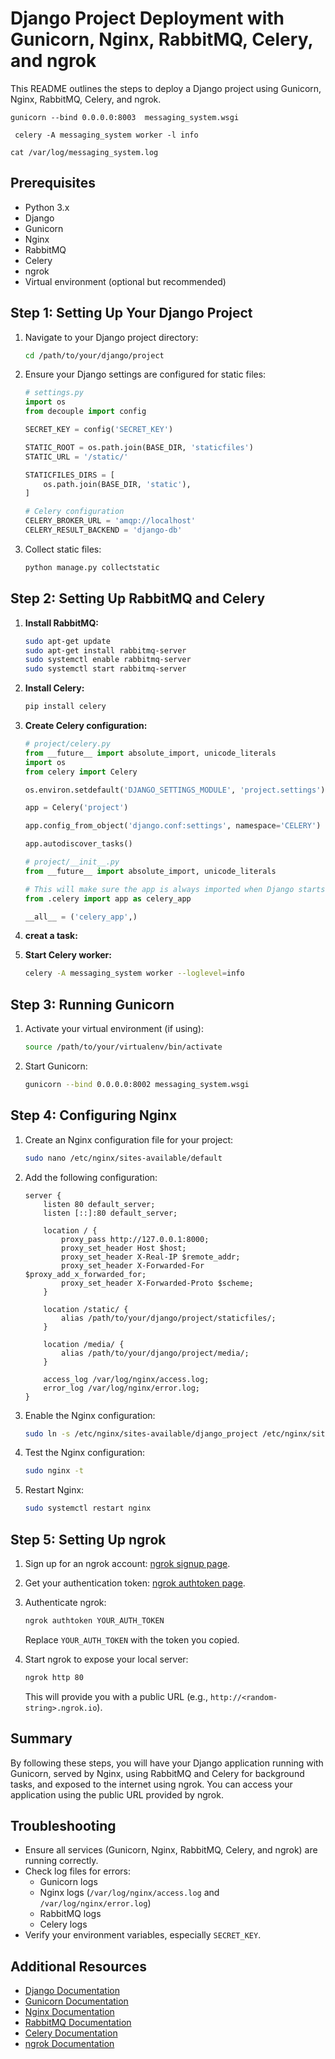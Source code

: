 # Django Project Deployment with Gunicorn, Nginx, RabbitMQ, Celery, and ngrok

This README outlines the steps to deploy a Django project using Gunicorn, Nginx, RabbitMQ, Celery, and ngrok.





```gunicorn --bind 0.0.0.0:8003  messaging_system.wsgi```

   ``` celery -A messaging_system worker -l info```

```cat /var/log/messaging_system.log```










## Prerequisites

- Python 3.x
- Django
- Gunicorn
- Nginx
- RabbitMQ
- Celery
- ngrok
- Virtual environment (optional but recommended)

## Step 1: Setting Up Your Django Project

1. Navigate to your Django project directory:

    ```bash
    cd /path/to/your/django/project
    ```

2. Ensure your Django settings are configured for static files:

    ```python
    # settings.py
    import os
    from decouple import config

    SECRET_KEY = config('SECRET_KEY')

    STATIC_ROOT = os.path.join(BASE_DIR, 'staticfiles')
    STATIC_URL = '/static/'

    STATICFILES_DIRS = [
        os.path.join(BASE_DIR, 'static'),
    ]

    # Celery configuration
    CELERY_BROKER_URL = 'amqp://localhost'
    CELERY_RESULT_BACKEND = 'django-db'

    ```

3. Collect static files:

    ```bash
    python manage.py collectstatic
    ```

## Step 2: Setting Up RabbitMQ and Celery

1. **Install RabbitMQ:**

    ```bash
    sudo apt-get update
    sudo apt-get install rabbitmq-server
    sudo systemctl enable rabbitmq-server
    sudo systemctl start rabbitmq-server
    ```

2. **Install Celery:**

    ```bash
    pip install celery
    ```

3. **Create Celery configuration:**

    ```python
    # project/celery.py
    from __future__ import absolute_import, unicode_literals
    import os
    from celery import Celery

    os.environ.setdefault('DJANGO_SETTINGS_MODULE', 'project.settings')

    app = Celery('project')

    app.config_from_object('django.conf:settings', namespace='CELERY')

    app.autodiscover_tasks()
    ```

    ```python
    # project/__init__.py
    from __future__ import absolute_import, unicode_literals

    # This will make sure the app is always imported when Django starts so that shared_task will use this app.
    from .celery import app as celery_app

    __all__ = ('celery_app',)
    ```

5. **creat a task:**
5. **Start Celery worker:**

    ```bash
    celery -A messaging_system worker --loglevel=info
    ```

## Step 3: Running Gunicorn

1. Activate your virtual environment (if using):

    ```bash
    source /path/to/your/virtualenv/bin/activate
    ```

2. Start Gunicorn:

    ```bash
    gunicorn --bind 0.0.0.0:8002 messaging_system.wsgi
    ```

## Step 4: Configuring Nginx

1. Create an Nginx configuration file for your project:

    ```bash
    sudo nano /etc/nginx/sites-available/default
    ```

2. Add the following configuration:

    ```nginx
    server {
        listen 80 default_server;
        listen [::]:80 default_server;

        location / {
            proxy_pass http://127.0.0.1:8000;
            proxy_set_header Host $host;
            proxy_set_header X-Real-IP $remote_addr;
            proxy_set_header X-Forwarded-For $proxy_add_x_forwarded_for;
            proxy_set_header X-Forwarded-Proto $scheme;
        }

        location /static/ {
            alias /path/to/your/django/project/staticfiles/;
        }

        location /media/ {
            alias /path/to/your/django/project/media/;
        }

        access_log /var/log/nginx/access.log;
        error_log /var/log/nginx/error.log;
    }
    ```

3. Enable the Nginx configuration:

    ```bash
    sudo ln -s /etc/nginx/sites-available/django_project /etc/nginx/sites-enabled/
    ```

4. Test the Nginx configuration:

    ```bash
    sudo nginx -t
    ```

5. Restart Nginx:

    ```bash
    sudo systemctl restart nginx
    ```

## Step 5: Setting Up ngrok

1. Sign up for an ngrok account: [ngrok signup page](https://dashboard.ngrok.com/signup).

2. Get your authentication token: [ngrok authtoken page](https://dashboard.ngrok.com/get-started/your-authtoken).

3. Authenticate ngrok:

    ```bash
    ngrok authtoken YOUR_AUTH_TOKEN
    ```

    Replace `YOUR_AUTH_TOKEN` with the token you copied.

4. Start ngrok to expose your local server:

    ```bash
    ngrok http 80
    ```

    This will provide you with a public URL (e.g., `http://<random-string>.ngrok.io`).

## Summary

By following these steps, you will have your Django application running with Gunicorn, served by Nginx, using RabbitMQ and Celery for background tasks, and exposed to the internet using ngrok. You can access your application using the public URL provided by ngrok.

## Troubleshooting

- Ensure all services (Gunicorn, Nginx, RabbitMQ, Celery, and ngrok) are running correctly.
- Check log files for errors:
    - Gunicorn logs
    - Nginx logs (`/var/log/nginx/access.log` and `/var/log/nginx/error.log`)
    - RabbitMQ logs
    - Celery logs
- Verify your environment variables, especially `SECRET_KEY`.

## Additional Resources

- [Django Documentation](https://docs.djangoproject.com/)
- [Gunicorn Documentation](https://docs.gunicorn.org/)
- [Nginx Documentation](https://nginx.org/en/docs/)
- [RabbitMQ Documentation](https://www.rabbitmq.com/documentation.html)
- [Celery Documentation](https://docs.celeryproject.org/)
- [ngrok Documentation](https://ngrok.com/docs)
